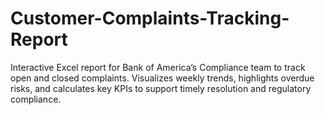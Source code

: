 # Customer-Complaints-Tracking-Report
Interactive Excel report for Bank of America’s Compliance team to track open and closed complaints. Visualizes weekly trends, highlights overdue risks, and calculates key KPIs to support timely resolution and regulatory compliance.
